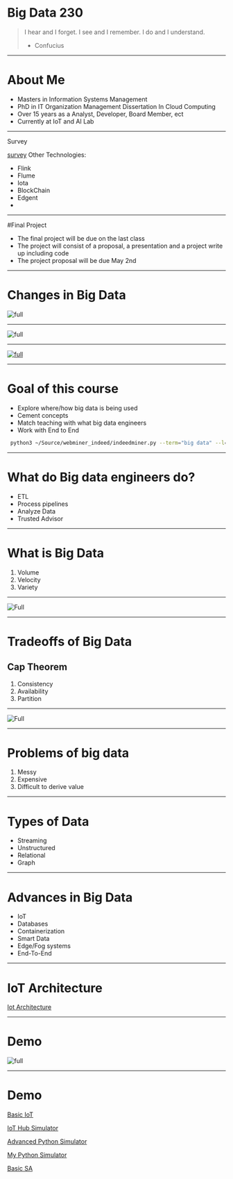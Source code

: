 # Big Data 230

> I hear and I forget. 
> I see and I remember. 
> I do and I understand. 
> - Confucius

---
# About Me

* Masters in Information Systems Management
* PhD in IT Organization Management Dissertation In Cloud Computing
* Over 15 years as a Analyst, Developer, Board Member, ect
* Currently at IoT and AI Lab  

---
Survey

[survey](https://docs.google.com/forms/d/e/1FAIpQLSf7F7VnMXXWwupU_KpE7_2y-RM4RDhmsbl1qxzRrp0pZyxZPA/viewform?usp=sf_link)
Other Technologies:
* Flink
* Flume
* Iota
* BlockChain
* Edgent
* 
---
#Final Project
* The final project will be due on the last class 
* The project will consist of a proposal, a presentation and a project write up including code
* The project proposal will be due May 2nd

---

# Changes in Big Data
![full](https://microshak.github.io/MicroNotes/Images/Mike/Servers.jpg)

---

![full](https://microshak.github.io/MicroNotes/Images/Mike/ChiMike.jpg)

---

[![full](https://img.youtube.com/vi/1xzajqSBGvM/0.jpg)](https://www.youtube.com/watch?v=1xzajqSBGvM)

---

# Goal of this course
* Explore where/how big data is being used
*  Cement concepts
*  Match teaching with what big data engineers 
*  Work with End to End 


```sh
 python3 ~/Source/webminer_indeed/indeedminer.py --term="big data" --l="Seattle, WA" --type="as_ttl" --pages="6"

```

---

# What do Big data engineers do?
* ETL 
* Process pipelines
* Analyze Data
* Trusted Advisor

---

# What is Big Data
1. Volume
2. Velocity
3. Variety

---

![Full](https://microshak.github.io/MicroNotes/Images/3-Vs-of-Big-Data.png)

---

# Tradeoffs of Big Data
## Cap Theorem
1. Consistency
2. Availability
3. Partition 

---

![Full](https://microshak.github.io/MicroNotes/Images/Cap.png)

---

# Problems of big data
1. Messy
2. Expensive
3. Difficult to derive value

---

# Types of Data
* Streaming
* Unstructured
* Relational
* Graph

---

# Advances in Big Data
* IoT
* Databases
* Containerization
* Smart Data
* Edge/Fog systems
* End-To-End

---

# IoT Architecture
[Iot Architecture](https://microshak.github.io/MicroNotes/Notes.html?path=Azure/IoT/Architecture)

---

# Demo 
![full](https://microshak.github.io/MicroNotes/Images/Week1.png)


---

# Demo

[Basic IoT](https://microshak.github.io/MicroNotes/Notes.html?path=Azure/IoT/Basic)

[IoT Hub Simulator](https://azure-samples.github.io/raspberry-pi-web-simulator/#Getstarted)

[Advanced Python Simulator](https://github.com/Azure-Samples/azure-iot-samples-python)

[My Python Simulator](https://github.com/Microshak/Azure-IoTHub-Data-Loader)

[Basic SA](https://microshak.github.io/MicroNotes/Notes.html?path=Azure/SA)



